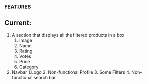 ### FEATURES
## Current:
1. A section that displays all the filtered products in a box
    1. Image
    2. Name
    3. Rating
    4. Votes
    5. Price
    6. Category
2. Navbar
    1.Logo
    2. Non-functional Profile
    3. Some Filters
    4. Non-functional search bar
